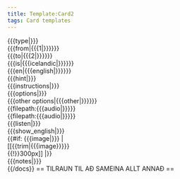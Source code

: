 ```yaml
---
title: Template:Card2
tags: Card templates
---
```


<div class="card" data-type="vocabulary" data-children="object">
<div data-name="type" data-children="string">{{{type|}}}</div>
<div data-name="from" data-children="string">{{{from|{{{1|}}}}}}</div>
<div data-name="to" data-children="string">{{{to|{{{2|}}}}}}</div>
<div data-name="icelandic">{{{is|{{{icelandic|}}}}}}</div>
<div data-name="english">{{{en|{{{english|}}}}}}</div>
<div data-name="hint">{{{hint|}}}</div>
<div data-name="instructions">{{{instructions|}}}</div>
<div data-name="options" data-children="array">{{{options|}}}</div>
<div data-name="other_options">{{{other options|{{{other|}}}}}}</div>
<div data-name="audio" data-children="string" class="hidden">{{filepath:{{{audio|}}}}}</div>
<div data-name="audio" data-children="string" class="hidden">{{filepath:{{{audio|}}}}}</div>
<div data-name="listen" data-children="boolean">{{{listen|}}}</div>
<div data-name="show_english" data-children="boolean">{{{show_english|}}}</div>
<div data-name="image" style="max-width:150px">{{#if: {{{image|}}} | [[{{trim|{{{image}}}}}{{!}}300px]] |}}</div>
<div data-name="notes">{{{notes|}}}</div>

</div><noinclude>
{{/docs}}
== TILRAUN TIL AÐ SAMEINA ALLT ANNAÐ ==

</noinclude>